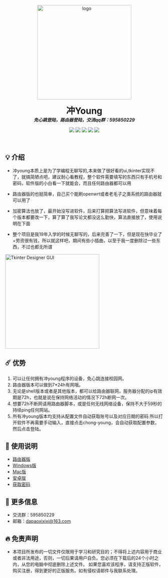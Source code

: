 <p align="center">
  <img width="300" src="https://github.com/dapaoxixixi/feiyoung/blob/main/Image/logo.png" alt="logo">
  <h1 align="center" style="margin: 0 auto 0 auto;">冲Young</h1>
  <h5 align="center" style="margin: 0 auto 0 auto;">免心跳登陆，路由器登陆，交流qq群：595850229</h5>
  </p>

  <p align="center">
    <img src="https://img.shields.io/github/last-commit/dapaoxixixi/feiyoung">
    <img src="https://tokei.rs/b1/github/dapaoxixixi/feiyoung">
    <img src="https://img.shields.io/github/contributors/dapaoxixixi/feiyoung">
    <img src="https://img.shields.io/github/issues/dapaoxixixi/feiyoung?label=issues">
    <img src="https://img.shields.io/github/stars/dapaoxixixi/feiyoung">
  </p>
  
  <br>
   

## 💡 介绍

- 冲young本质上是为了学编程无聊写的,本来做了很好看的ui,tkinter实现不了，就搞简陋点吧，建议耐心看教程，整个软件需要填写的东西只有手机号和密码，软件版的小白看一下就能会，而且任何路由器都可以用

- 路由器版的也挺简单，自己买个能刷openwrt或者老毛子之类系统的路由器就可以用了

- 加密算法也放了，最开始没写进软件，后来打算把算法写进软件，但意味着每个版本都要改一下，算了算了我写论文都没这么勤快，算法直接放了，使用说明在下面

- 整个项目是我19年入学的时候无聊写的，后来完善了一下，但是现在快毕业了+劳资很有钱，所以就这样吧，期间有些小插曲，以至于我一度删除过一些东西，不过也都无所谓

<img width="300" alt="Tkinter Designer GUI" src="https://github.com/dapaoxixixi/feiyoung/blob/main/Image/pc1.png">

## ☄️  优势

1. 可以让任何拥有冲young程序的设备，免心跳连接校园网。
2. 路由器版本可以做到7*24h有网哦。
3. 无论是shell版本或者是其他版本，都可以给路由器联网，服务器分配的ip有效期是72h，也就是说在保持网络活动的情况下72h断网一次。
4. 想要72h不断网请用路由器脚本，或是任何无线网络设备，保持不大于59秒的持续ping任何网站。
5. 所有冲young版本均支持从配置文件自动获取账号以及对应日期的密码
   所以打开软件不再需要手动输入，直接点击chong-young，会自动获取配置参数，然后点击登陆。

## 🦋 使用说明

- [路由器版](/说明文档/Shell.README.md)
- [Windows版](/说明文档/Win.README.md)
- [Mac版](/说明文档/Mac.README.md)
- [安卓版](/说明文档/Android.README.md)
- [获取密码](/PSWD.md)

## 📝 更多信息

- 交流群：595850229
- 邮箱：dapaoxixixi@163.com

## 🔥 免责声明

- 本项目所发布的一切文件仅限用于学习和研究目的；不得将上述内容用于商业或者非法用途，否则，一切后果请用户自负。您必须在下载后的24个小时之内，从您的电脑中彻底删除上述文件。
  如果您喜欢该程序，请支持正版软件，购买注册，得到更好的正版服务。如有侵权请邮件与我联系处理。
